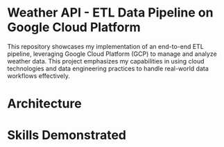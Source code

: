 # Weather API - ETL Data Pipeline on Google Cloud Platform

This repository showcases my implementation of an end-to-end ETL pipeline, leveraging Google Cloud Platform (GCP) 
to manage and analyze weather data. This project emphasizes my capabilities in using cloud technologies 
and data engineering practices to handle real-world data workflows effectively.

# Architecture

# Skills Demonstrated
